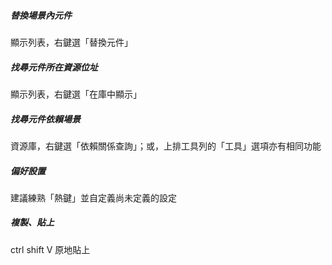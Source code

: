 ##### 替換場景內元件

顯示列表，右鍵選「替換元件」

##### 找尋元件所在資源位址

顯示列表，右鍵選「在庫中顯示」

##### 找尋元件依賴場景

資源庫，右鍵選「依賴關係查詢」；或，上排工具列的「工具」選項亦有相同功能

##### 偏好設置

建議練熟「熱鍵」並自定義尚未定義的設定

##### 複製、貼上

ctrl shift V 原地貼上




